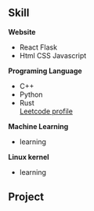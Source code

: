 <!-- # [Personal Website](https://tomatokillerotk.github.io/) -->


## Skill

**Website**  
* React Flask  
* Html CSS Javascript  

**Programing Language**  
* C++  
* Python  
* Rust  
[Leetcode profile](https://leetcode.com/tomatokillerotk/)  

**Machine Learning**  
* learning  

**Linux kernel**  
* learning 

## Project 

